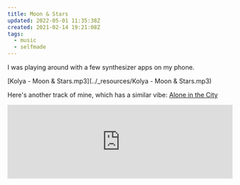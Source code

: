```yaml
---
title: Moon & Stars
updated: 2022-05-01 11:35:38Z
created: 2021-02-14 19:21:08Z
tags:
  - music
  - selfmade
---
```


I was playing around with a few synthesizer apps on my phone.

[Kolya - Moon & Stars.mp3](../_resources/Kolya - Moon & Stars.mp3)


Here's another track of mine, which has a similar vibe: [Alone in the City](https://soundcloud.com/kolya33/alone-in-the-city)

<iframe src="https://w.soundcloud.com/player/?url=https://soundcloud.com/kolya33/alone-in-the-city" width="100%" height="166" scrolling="no" frameborder="no" allowfullscreen=""></iframe>
